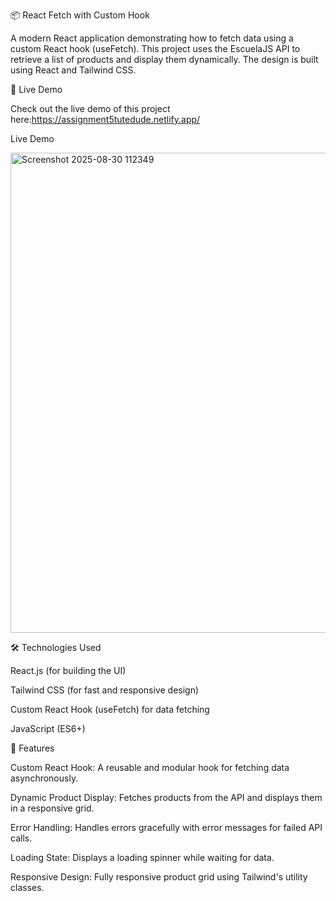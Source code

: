 📦 React Fetch with Custom Hook

A modern React application demonstrating how to fetch data using a custom React hook (useFetch). This project uses the EscuelaJS API to retrieve a list of products and display them dynamically. The design is built using React and Tailwind CSS.

🚀 Live Demo

Check out the live demo of this project here:https://assignment5tutedude.netlify.app/

Live Demo


<img width="1366" height="768" alt="Screenshot 2025-08-30 112349" src="https://github.com/user-attachments/assets/ca6c9eea-45ef-4522-8267-91541e5d1017" />


🛠️ Technologies Used

React.js (for building the UI)

Tailwind CSS (for fast and responsive design)

Custom React Hook (useFetch) for data fetching

JavaScript (ES6+)

🎯 Features

Custom React Hook: A reusable and modular hook for fetching data asynchronously.

Dynamic Product Display: Fetches products from the API and displays them in a responsive grid.

Error Handling: Handles errors gracefully with error messages for failed API calls.

Loading State: Displays a loading spinner while waiting for data.

Responsive Design: Fully responsive product grid using Tailwind's utility classes.
